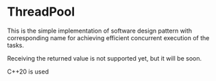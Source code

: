 # ThreadPool
This is the simple implementation of software design pattern with corresponding name for achieving efficient concurrent execution of the tasks. 

Receiving the returned value is not supported yet, but it will be soon.

C++20 is used

